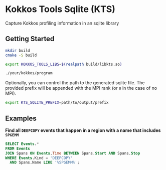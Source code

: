 # Kokkos Tools Sqlite (KTS)

Capture Kokkos profiling information in an sqlite library

## Getting Started

```bash
mkdir build
cmake -S build

export KOKKOS_TOOLS_LIBS=$(realpath build/libkts.so)

./your/kokkos/program
```

Optionally, you can control the path to the generated sqlite file. The provided prefix will be appended with the MPI rank (or `0` in the case of no MPI).
```bash
export KTS_SQLITE_PREFIX=path/to/output/prefix
```

## Examples

**Find all `DEEPCOPY` events that happen in a region with a name that includes `SPGEMM`**

```sql
SELECT Events.*
FROM Events
JOIN Spans ON Events.Time BETWEEN Spans.Start AND Spans.Stop
WHERE Events.Kind = 'DEEPCOPY'
  AND Spans.Name LIKE '%SPGEMM%';
```
